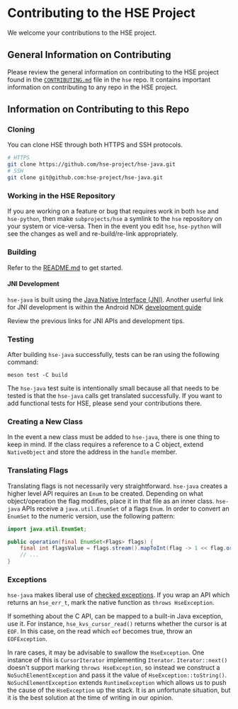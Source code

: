 <!--
SPDX-License-Identifier: Apache-2.0 OR MIT

SPDX-FileCopyrightText: Copyright 2021 Micron Technology, Inc.
-->

# Contributing to the HSE Project

We welcome your contributions to the HSE project.

## General Information on Contributing

Please review the general information on contributing to the HSE project found
in the [`CONTRIBUTING.md`](https://github.com/hse-project/hse/blob/master/CONTRIBUTING.md)
file in the `hse` repo. It contains important information on contributing to any
repo in the HSE project.

## Information on Contributing to this Repo

### Cloning

You can clone HSE through both HTTPS and SSH protocols.

```sh
# HTTPS
git clone https://github.com/hse-project/hse-java.git
# SSH
git clone git@github.com:hse-project/hse-java.git
```

### Working in the HSE Repository

If you are working on a feature or bug that requires work in both `hse` and
`hse-python`, then make `subprojects/hse` a symlink to the `hse` repository on
your system or vice-versa. Then in the event you edit `hse`, `hse-python` will
see the changes as well and re-build/re-link appropriately.

### Building

Refer to the [README.md](./README.md#building) to get started.

#### JNI Development

`hse-java` is built using the [Java Native Interface (JNI)](https://docs.oracle.com/javase/8/docs/technotes/guides/jni/).
Another userful link for JNI development is within the Android NDK
[development guide](https://developer.android.com/training/articles/perf-jni)

Review the previous links for JNI APIs and development tips.

### Testing

After building `hse-java` successfully, tests can be ran using the following
command:

```shell
meson test -C build
```

The `hse-java` test suite is intentionally small because all that needs to be
tested is that the `hse-java` calls get translated successfully. If you want
to add functional tests for HSE, please send your contributions there.

### Creating a New Class

In the event a new class must be added to `hse-java`, there is one thing to keep
in mind. If the class requires a reference to a C object, extend `NativeObject`
and store the address in the `handle` member.

### Translating Flags

Translating flags is not necessarily very straightforward. `hse-java` creates a
higher level API requires an `Enum` to be created. Depending on what
object/operation the flag modifies, place it in that file as an inner class.
`hse-java` APIs receive a `java.util.EnumSet` of a flags `Enum`. In order to
convert an `EnumSet` to the numeric version, use the following pattern:

```java
import java.util.EnumSet;

public operation(final EnumSet<Flags> flags) {
    final int flagsValue = flags.stream().mapToInt(flag -> 1 << flag.ordinal()).sum();
    // ...
}
```

### Exceptions

`hse-java` makes liberal use of [checked exceptions](https://docs.oracle.com/javase/tutorial/essential/exceptions/runtime.html).
If you wrap an API which returns an `hse_err_t`, mark the native function as
`throws HseException`.

If something about the C API, can be mapped to a built-in Java exception, use
it. For instance, `hse_kvs_cursor_read()` returns whether the cursor is at
`EOF`. In this case, on the read which `eof` becomes true, throw an
`EOFException`.

In rare cases, it may be advisable to swallow the `HseException`. One instance
of this is `CursorIterator` implementing `Iterator`. `Iterator::next()` doesn't
support marking `throws HseException`, so instead we construct a
`NoSuchElementException` and pass it the value of `HseException::toString()`.
`NoSuchElementException` extends `RuntimeException` which allows us to push the
cause of the `HseException` up the stack. It is an unfortunate situation, but it
is the best solution at the time of writing in our opinion.
